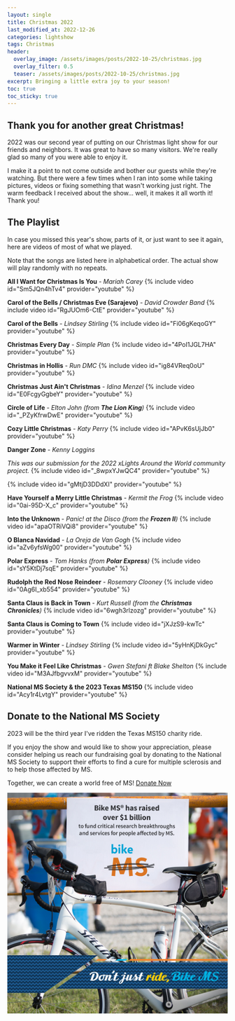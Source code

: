 ```yaml
---
layout: single
title: Christmas 2022
last_modified_at: 2022-12-26
categories: lightshow
tags: Christmas
header:
  overlay_image: /assets/images/posts/2022-10-25/christmas.jpg
  overlay_filter: 0.5
  teaser: /assets/images/posts/2022-10-25/christmas.jpg
excerpt: Bringing a little extra joy to your season!
toc: true
toc_sticky: true
---
```


## Thank you for another great Christmas!

2022 was our second year of putting on our Christmas light show for our friends and neighbors. It was great to have so many visitors. We're really glad so many of you were able to enjoy it. 

I make it a point to not come outside and bother our guests while they're watching. But there were a few times when I ran into some while taking pictures, videos or fixing something that wasn't working just right. The warm feedback I received about the show... well, it makes it all worth it! Thank you!

## The Playlist
In case you missed this year's show, parts of it, or just want to see it again, here are videos of most of what we played.

Note that the songs are listed here in alphabetical order. The actual show will play randomly with no repeats.

**All I Want for Christmas Is You** - *Mariah Carey*
{% include video id="Sm5JQn4hTv4" provider="youtube" %}

**Carol of the Bells / Christmas Eve (Sarajevo)** - *David Crowder Band*
{% include video id="RgJUOm6-CtE" provider="youtube" %}

**Carol of the Bells** - *Lindsey Stirling*
{% include video id="Fi06gKeqoGY" provider="youtube" %}

**Christmas Every Day** - *Simple Plan*
{% include video id="4PoI1JGL7HA" provider="youtube" %}

**Christmas in Hollis** - *Run DMC*
{% include video id="ig84VReq0oU" provider="youtube" %}

**Christmas Just Ain't Christmas** - *Idina Menzel*
{% include video id="E0FcgyGgbeY" provider="youtube" %}

**Circle of Life** - *Elton John (from **The Lion King**)*
{% include video id="_PZyKfrwDwE" provider="youtube" %}

**Cozy Little Christmas** - *Katy Perry*
{% include video id="APvK6sUjJb0" provider="youtube" %}

**Danger Zone** - *Kenny Loggins*

*This was our submission for the 2022 xLights Around the World community project.*
{% include video id="_8wpxYJwQC4" provider="youtube" %}

{% include video id="gMtjD3DDdXI" provider="youtube" %}

**Have Yourself a Merry Little Christmas** - *Kermit the Frog*
{% include video id="0ai-95D-X_c" provider="youtube" %}

**Into the Unknown** - *Panic! at the Disco (from the **Frozen II**)*
{% include video id="apaOTRiVQi8" provider="youtube" %}

**O Blanca Navidad** - *La Oreja de Van Gogh*
{% include video id="aZv6yfsWg00" provider="youtube" %}

**Polar Express** - *Tom Hanks (from **Polar Express**)*
{% include video id="sY5KtDj7sqE" provider="youtube" %}

**Rudolph the Red Nose Reindeer** - *Rosemary Clooney*
{% include video id="0Ag6I_xb554" provider="youtube" %}

**Santa Claus is Back in Town** - *Kurt Russell (from the **Christmas Chronicles**)*
{% include video id="6wgh3rlzozg" provider="youtube" %}

**Santa Claus is Coming to Town**
{% include video id="jXJzS9-kwTc" provider="youtube" %}

**Warmer in Winter** - *Lindsey Stirling*
{% include video id="5yHnKjDkGyc" provider="youtube" %}

**You Make it Feel Like Christmas** - *Gwen Stefani ft Blake Shelton*
{% include video id="M3AJfbgvvxM" provider="youtube" %}

**National MS Society & the 2023 Texas MS150**
{% include video id="Acy1r4LvtgY" provider="youtube" %}

## Donate to the National MS Society

2023 will be the third year I've ridden the Texas MS150 charity ride.

If you enjoy the show and would like to show your appreciation, please consider helping us reach our fundraising goal by donating to the National MS Society to support their efforts to find a cure for multiple sclerosis and to help those affected by MS. 

Together, we can create a world free of MS! [Donate Now](https://mssociety.donordrive.com/participant/chadgoode)

![National MS Society - BikeMS](/assets/images/splash/social_awareness_dont-just-ride-C.jpg)

